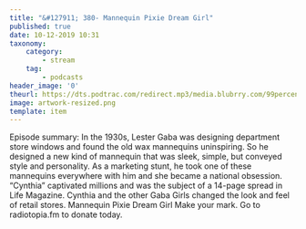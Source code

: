 ```yaml
---
title: "&#127911; 380- Mannequin Pixie Dream Girl"
published: true
date: 10-12-2019 10:31
taxonomy:
    category:
        - stream
    tag:
        - podcasts
header_image: '0'
theurl: https://dts.podtrac.com/redirect.mp3/media.blubrry.com/99percentinvisible/dovetail.prxu.org/96/52203446-1ddc-44bf-b705-6767bf82da63/01_380_Mannequin_Pixie_Dream_Girl_pt_01.mp3
image: artwork-resized.png
template: item
--- 
```

Episode summary: In the 1930s, Lester Gaba was designing department store windows and found the old wax mannequins uninspiring. So he designed a new kind of mannequin that was sleek, simple, but conveyed style and personality. As a marketing stunt, he took one of these mannequins everywhere with him and she became a national obsession. “Cynthia” captivated millions and was the subject of a 14-page spread in Life Magazine. Cynthia and the other Gaba Girls changed the look and feel of retail stores. Mannequin Pixie Dream Girl Make your mark. Go to radiotopia.fm to donate today.
